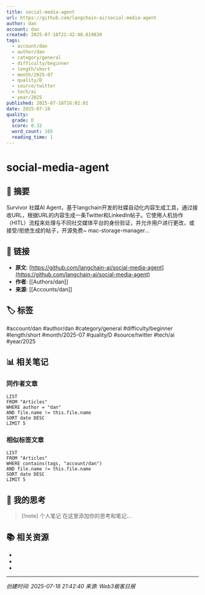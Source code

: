```yaml
---
title: social-media-agent
url: https://github.com/langchain-ai/social-media-agent
author: dan
account: dan
created: 2025-07-18T21:42:40.619830
tags:
  - account/dan
  - author/dan
  - category/general
  - difficulty/beginner
  - length/short
  - month/2025-07
  - quality/D
  - source/twitter
  - tech/ai
  - year/2025
published: 2025-07-18T16:02:01
date: 2025-07-18
quality:
  grade: D
  score: 0.32
  word_count: 165
  reading_time: 1
---
```


# social-media-agent

## 📝 摘要

Survivor
社媒AI Agent，基于langchain开发的社媒自动化内容生成工具，通过接收URL，根据URL的内容生成一条Twitter和LinkedIn帖子。它使用人机协作（HITL）流程来处理与不同社交媒体平台的身份验证，并允许用户进行更改，或接受/拒绝生成的帖子，开源免费~
mac-storage-manager...

## 🔗 链接

- **原文**: [https://github.com/langchain-ai/social-media-agent](https://github.com/langchain-ai/social-media-agent)
- **作者**: [[Authors/dan]]
- **来源**: [[Accounts/dan]]

## 🏷️ 标签

#account/dan #author/dan #category/general #difficulty/beginner #length/short #month/2025-07 #quality/D #source/twitter #tech/ai #year/2025

## 📊 相关笔记

### 同作者文章
```dataview
LIST
FROM "Articles"
WHERE author = "dan"
AND file.name != this.file.name
SORT date DESC
LIMIT 5
```

### 相似标签文章
```dataview
LIST
FROM "Articles"
WHERE contains(tags, "account/dan")
AND file.name != this.file.name
SORT date DESC
LIMIT 5
```

## 💭 我的思考

> [!note] 个人笔记
> 在这里添加你的思考和笔记...

## 📚 相关资源

- 
- 
- 

---

*创建时间: 2025-07-18 21:42:40*
*来源: Web3极客日报*
